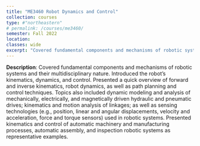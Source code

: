 ```yaml
---
title: "ME3460 Robot Dynamics and Control"
collection: courses
type: #"northeastern"
# permalink: /courses/me3460/ 
semester: Fall 2022
location: 
classes: wide
excerpt: "Covered fundamental components and mechanisms of robotic systems and their multidisciplinary nature."
---
```


**Description**: Covered fundamental components and mechanisms of robotic systems and their multidisciplinary nature. Introduced the robot’s kinematics, dynamics, and control. Presented a quick overview of forward and inverse kinematics, robot dynamics, as well as path planning and control techniques. Topics also included dynamic modeling and analysis of mechanically, electrically, and magnetically driven hydraulic and pneumatic drives; kinematics and motion analysis of linkages; as well as sensing technologies (e.g., position, linear and angular displacements, velocity and acceleration, force and torque sensors) used in robotic systems. Presented kinematics and control of automatic machinery and manufacturing processes, automatic assembly, and inspection robotic systems as representative examples.